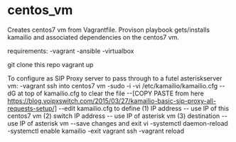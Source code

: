 # centos_vm

Creates centos7 vm from Vagrantfile.
Provison playbook gets/installs kamailio and associated dependencies on the centos7 vm.

requirements:
-vagrant
-ansible
-virtualbox

git clone this repo
vagrant up

To configure as SIP Proxy server to pass through to a futel asteriskserver vm:
-vagrant ssh into centos7 vm
-sudo -i
-vi /etc/kamailio/kamailio.cfg
--dG at top of kamailio.cfg to clear the file
--[COPY PASTE from here https://blog.voipxswitch.com/2015/03/27/kamailio-basic-sip-proxy-all-requests-setup/]
--edit kamailio.cfg to define 
    (1) IP address -- use IP of this centos7 vm
    (2) switch IP address -- use IP of asterisk vm 
    (3) destination -- use IP of asterisk vm 
--save changes and exit vi
-systemctl daemon-reload
-systemctl enable kamailio
-exit vagrant ssh
-vagrant reload
